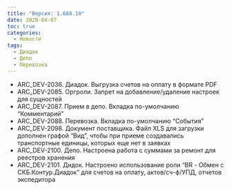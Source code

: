 ```yaml
---
title: "Версия: 1.688.10"
date: 2020-04-07
toc: true
categories:
  - Новости
tags:
  - Диадок
  - Депо
  - Перевозка
---
```


- ARC_DEV-2036. Диадок. Выгрузка счетов на оплату в формате PDF
- ARC_DEV-2085. Оргроли. Запрет на добавление/удаление настроек для сущностей
- ARC_DEV-2087. Прием в депо. Вкладка по-умолчанию “Комментарий”
- ARC_DEV-2088. Перевозка. Вкладка по-умолчанию “События”
- ARC_DEV-2098. Документ поставщика. Файл XLS для загрузки дополнен графой “Вид”, чтобы при приеме создавались транспортные единицы, которых еще нет в заявках
- ARC_DEV-2100. Депо. Настроена работа с суммами за ремонт для реестров хранения
- ARC_DEV-2101. Дидок. Настроено использование роли “BR - Обмен с СКБ.Контур.Диадок” для счетов на оплату, актов/сч-ф/УПД, отчетов экспедитора
